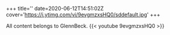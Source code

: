 +++
title=''
date=2020-06-12T14:51:02Z
cover='https://i.ytimg.com/vi/9evgmzxsHQ0/sddefault.jpg'
+++

All content belongs to GlennBeck.
{{< youtube 9evgmzxsHQ0 >}}
